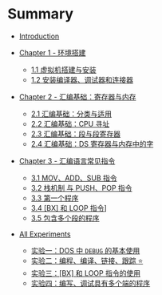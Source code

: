 # Summary

* [Introduction](README.md)

* [Chapter 1 - 环境搭建](envbuild/README.md)
  - [1.1 虚拟机搭建与安装](envbuild/vmsetup.md)
  - [1.2 安装编译器、调试器和连接器](envbuild/mountandinstall.md) 

* [Chapter 2 - 汇编基础：寄存器与内存](register/README.md)
  - [2.1 汇编基础：分类与适用](register/typeNchips.md)
  - [2.2 汇编基础：CPU 寻址](register/findaddr.md)
  - [2.3 汇编基础：段与段寄存器](register/segment.md)
  - [2.4 汇编基础：DS 寄存器与内存中的字](register/wordNds.md)

* [Chapter 3 - 汇编语言常见指令](asmcommands/README.md)
  - [3.1 MOV、ADD、SUB 指令](asmcommands/addsubmov.md)
  - [3.2 栈机制 与 PUSH、POP 指令](asmcommands/pushpop.md)
  - [3.3 第一个程序](asmcommands/helloworld.md)
  - [3.4 \[BX\] 和 LOOP 指令](asmcommands/bxloop.md)]
  - [3.5 包含多个段的程序](asmcommands/multisegment.md)

* [All Experiments](exps/README.md)
  - [实验一：DOS 中 ```DEBUG``` 的基本使用](exps/exp1-dosdbg.md)
  - [实验二：编程、编译、链接、跟踪 :star:](exps/exp2-firsttry.md)
  - [实验三：\[BX\] 和 LOOP 指令的使用](exps/exp3-bxloop.md)
  - [实验四：编写、调试具有多个端的程序](exps/exp4-multisegment.md)
